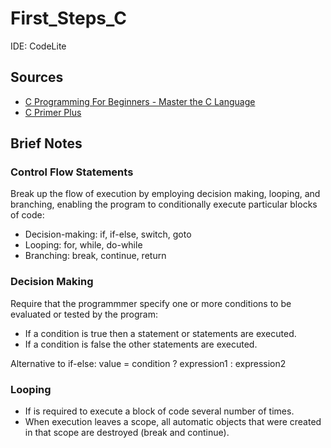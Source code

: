 # First_Steps_C

IDE: CodeLite

## Sources
- [C Programming For Beginners - Master the C Language](https://www.udemy.com/course/c-programming-for-beginners-/)
- [C Primer Plus](https://www.oreilly.com/library/view/c-primer-plus/9780133432398/)

## Brief Notes
### Control Flow Statements
Break up the flow of execution by employing decision making, looping, and branching, enabling the program to conditionally execute particular blocks of code:
- Decision-making: if, if-else, switch, goto
- Looping: for, while, do-while
- Branching: break, continue, return

### Decision Making
Require that the programmmer specify one or more conditions to be evaluated or tested by the program:
- If a condition is true then a statement or statements are executed.
- If a condition is false the other statements are executed.
  
Alternative to if-else: value = condition ? expression1 : expression2

### Looping
- If is required to execute a block of code several number of times.
- When execution leaves a scope, all automatic objects that were created in that scope are destroyed (break and continue).
